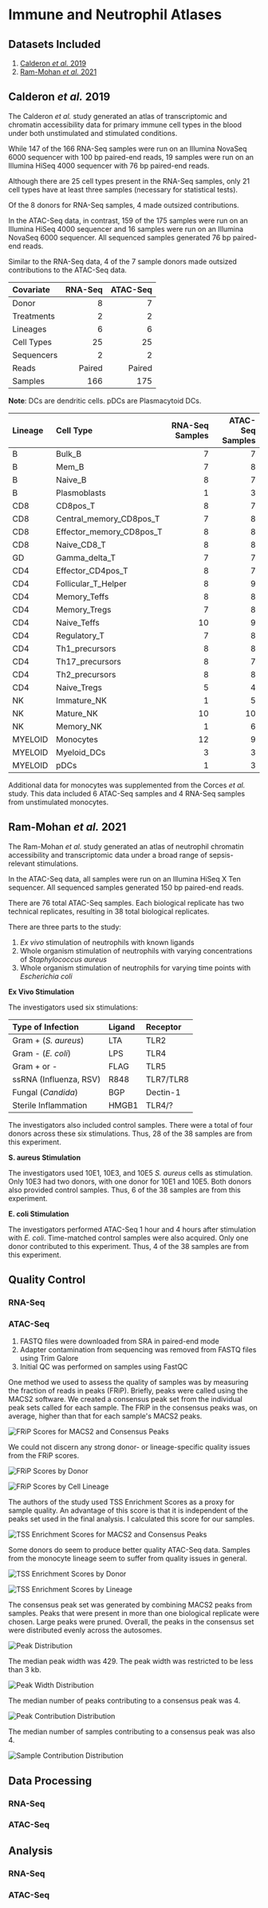 # Immune and Neutrophil Atlases

## Datasets Included

1. [Calderon *et al.* 2019](https://doi.org/10.1038/s41588-019-0505-9)
2. [Ram-Mohan *et al.* 2021](https://doi.org/10.26508/lsa.202000976)

## Calderon *et al.* 2019

The Calderon *et al.* study generated an atlas of transcriptomic and chromatin
accessibility data for primary immune cell types in the blood under both
unstimulated and stimulated conditions.

While 147 of the 166 RNA-Seq samples were run on an Illumina NovaSeq 6000
sequencer with 100 bp paired-end reads, 19 samples were run on an Illumina 
HiSeq 4000 sequencer with 76 bp paired-end reads.

Although there are 25 cell types present in the RNA-Seq samples, only 21 cell
types have at least three samples (necessary for statistical tests).

Of the 8 donors for RNA-Seq samples, 4 made outsized contributions.

In the ATAC-Seq data, in contrast, 159 of the 175 samples were run on an
Illumina HiSeq 4000 sequencer and 16 samples were run on an Illumina NovaSeq
6000 sequencer. All sequenced samples generated 76 bp paired-end reads.

Similar to the RNA-Seq data, 4 of the 7 sample donors made outsized
contributions to the ATAC-Seq data.

| Covariate  | RNA-Seq | ATAC-Seq |
|:-----------|--------:|---------:|
| Donor      | 8       | 7        |
| Treatments | 2       | 2        |
| Lineages   | 6       | 6        |
| Cell Types | 25      | 25       |
| Sequencers | 2       | 2        |
| Reads      | Paired  | Paired   |
| Samples    | 166     | 175      |

**Note**: DCs are dendritic cells. pDCs are Plasmacytoid DCs.

| Lineage | Cell Type                | RNA-Seq Samples | ATAC-Seq Samples|
|:--------|:-------------------------|----------------:|----------------:|
| B       | Bulk_B                   | 7               | 7               |
| B       | Mem_B                    | 7               | 8               |
| B       | Naive_B                  | 8               | 7               |
| B       | Plasmoblasts             | 1               | 3               |
| CD8     | CD8pos_T                 | 8               | 7               |
| CD8     | Central_memory_CD8pos_T  | 7               | 8               |
| CD8     | Effector_memory_CD8pos_T | 8               | 8               |
| CD8     | Naive_CD8_T              | 8               | 8               |
| GD      | Gamma_delta_T            | 7               | 7               |
| CD4     | Effector_CD4pos_T        | 8               | 7               |
| CD4     | Follicular_T_Helper      | 8               | 9               |
| CD4     | Memory_Teffs             | 8               | 8               |
| CD4     | Memory_Tregs             | 7               | 8               |
| CD4     | Naive_Teffs              | 10              | 9               |
| CD4     | Regulatory_T             | 7               | 8               |
| CD4     | Th1_precursors           | 8               | 8               |
| CD4     | Th17_precursors          | 8               | 7               |
| CD4     | Th2_precursors           | 8               | 8               |
| CD4     | Naive_Tregs              | 5               | 4               |
| NK      | Immature_NK              | 1               | 5               |
| NK      | Mature_NK                | 10              | 10              |
| NK      | Memory_NK                | 1               | 6               |
| MYELOID | Monocytes                | 12              | 9               |
| MYELOID | Myeloid_DCs              | 3               | 3               |
| MYELOID | pDCs                     | 1               | 3               |

Additional data for monocytes was supplemented from the Corces *et al.* study.
This data included 6 ATAC-Seq samples and 4 RNA-Seq samples from unstimulated
monocytes.

## Ram-Mohan *et al.* 2021

The Ram-Mohan *et al.* study generated an atlas of neutrophil chromatin
accessibility and transcriptomic data under a broad range of sepsis-relevant
stimulations.

In the ATAC-Seq data, all samples were run on an Illumina HiSeq X Ten
sequencer. All sequenced samples generated 150 bp paired-end reads.

There are 76 total ATAC-Seq samples. Each biological replicate has two
technical replicates, resulting in 38 total biological replicates.

There are three parts to the study:

1. *Ex vivo* stimulation of neutrophils with known ligands
2. Whole organism stimulation of neutrophils with varying concentrations of
    *Staphylococcus aureus*
3. Whole organism stimulation of neutrophils for varying time points with
    *Escherichia coli*

**Ex Vivo Stimulation**

The investigators used six stimulations:

| Type of Infection      | Ligand | Receptor  |
|:-----------------------|:-------|:----------|
| Gram + (*S. aureus*)   | LTA    | TLR2      |
| Gram - (*E. coli*)     | LPS    | TLR4      |
| Gram + or -            | FLAG   | TLR5      |
| ssRNA (Influenza, RSV) | R848   | TLR7/TLR8 |
| Fungal (*Candida*)     | BGP    | Dectin-1  |
| Sterile Inflammation   | HMGB1  | TLR4/?    |

The investigators also included control samples. There were a total of four
donors across these six stimulations. Thus, 28 of the 38 samples are from this
experiment.

**S. aureus Stimulation**

The investigators used 10E1, 10E3, and 10E5 *S. aureus* cells as stimulation.
Only 10E3 had two donors, with one donor for 10E1 and 10E5. Both donors also
provided control samples. Thus, 6 of the 38 samples are from this experiment.

**E. coli Stimulation**

The investigators performed ATAC-Seq 1 hour and 4 hours after stimulation with
*E. coli*. Time-matched control samples were also acquired. Only one donor
contributed to this experiment. Thus, 4 of the 38 samples are from this
experiment.

## Quality Control

### RNA-Seq

### ATAC-Seq

1. FASTQ files were downloaded from SRA in paired-end mode
2. Adapter contamination from sequencing was removed from FASTQ files using Trim
    Galore
3. Initial QC was performed on samples using FastQC

One method we used to assess the quality of samples was by measuring the 
fraction of reads in peaks (FRiP). Briefly, peaks were called using the MACS2
software. We created a consensus peak set from the individual peak sets called
for each sample. The FRiP in the consensus peaks was, on average, higher than that for each sample's MACS2 peaks.

![FRiP Scores for MACS2 and Consensus Peaks](results/peak_frips.svg)

We could not discern any strong donor- or lineage-specific quality issues from the FRiP scores.

![FRiP Scores by Donor](results/peak_frips_by_donor.svg)

![FRiP Scores by Cell Lineage](results/peak_frips_by_lineage.svg)

The authors of the study used TSS Enrichment Scores as a proxy for sample quality. An advantage of this score is that it is independent of the peaks set
used in the final analysis. I calculated this score for our samples.

![TSS Enrichment Scores for MACS2 and Consensus Peaks](results/tss_enrichment_scores.svg)

Some donors do seem to produce better quality ATAC-Seq data. Samples from the monocyte lineage seem to suffer from quality issues in general.

![TSS Enrichment Scores by Donor](results/tss_enrichment_scores_by_donor.svg)

![TSS Enrichment Scores by Lineage](results/tss_enrichment_scores_by_lineage.svg)

The consensus peak set was generated by combining MACS2 peaks from samples.
Peaks that were present in more than one biological replicate were chosen. Large
peaks were pruned. Overall, the peaks in the consensus set were distributed
evenly across the autosomes.

![Peak Distribution](results/consensus_peaks_per_chromosome.svg)

The median peak width was 429. The peak width was restricted to be less than 3
kb.

![Peak Width Distribution](results/consensus_peaks_peak_width.svg)

The median number of peaks contributing to a consensus peak was 4.

![Peak Contribution Distribution](results/consensus_peaks_peak_count.svg)

The median number of samples contributing to a consensus peak was also 4.

![Sample Contribution Distribution](results/consensus_peaks_sample_coverage_per_peak.svg)

## Data Processing

### RNA-Seq

### ATAC-Seq

## Analysis

### RNA-Seq

### ATAC-Seq

